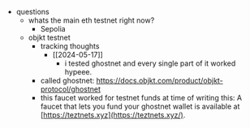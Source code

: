  * questions
    * whats the main eth testnet right now?
      * Sepolia
    * objkt testnet
      * tracking thoughts
        * [[2024-05-17]]
          * i tested ghostnet and every single part of it worked hypeee.
      * called ghostnet: https://docs.objkt.com/product/objkt-protocol/ghostnet
      * this faucet worked for testnet funds at time of writing this: A faucet that lets you fund your ghostnet wallet is available at [https://teztnets.xyz](https://teztnets.xyz/).
